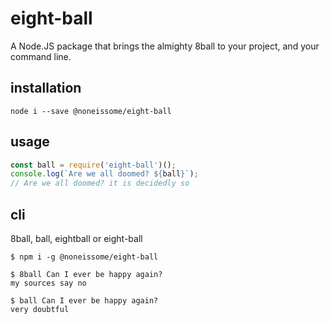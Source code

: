 # eight-ball
A Node.JS package that brings the almighty 8ball to your project, and your command line.

## installation
```shell
node i --save @noneissome/eight-ball
```

## usage
```js
const ball = require('eight-ball')();
console.log(`Are we all doomed? ${ball}`); 
// Are we all doomed? it is decidedly so
```

## cli
8ball, ball, eightball or eight-ball
```
$ npm i -g @noneissome/eight-ball
```

```
$ 8ball Can I ever be happy again?
my sources say no
```

```
$ ball Can I ever be happy again?
very doubtful
```
